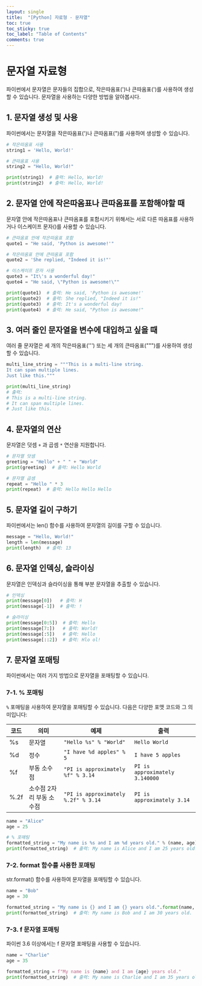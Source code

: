 ```yaml
---
layout: single
title:  "[Python] 자료형 - 문자열"
toc: true
toc_sticky: true
toc_label: "Table of Contents"
comments: true
---
```


# 문자열 자료형
파이썬에서 문자열은 문자들의 집합으로, 작은따옴표(')나 큰따옴표(')를 사용하여 생성할 수 있습니다. 문자열을 사용하는 다양한 방법을 알아봅시다.

## 1. 문자열 생성 및 사용
파이썬에서는 문자열을 작은따옴표(')나 큰따옴표(")를 사용하여 생성할 수 있습니다.


```python
# 작은따옴표 사용
string1 = 'Hello, World!'

# 큰따옴표 사용
string2 = "Hello, World!"

print(string1)  # 출력: Hello, World!
print(string2)  # 출력: Hello, World!
```

## 2. 문자열 안에 작은따옴표나 큰따옴표를 포함해야할 때
문자열 안에 작은따옴표나 큰따옴표를 포함시키기 위해서는 서로 다른 따옴표를 사용하거나 이스케이프 문자()를 사용할 수 있습니다.


```python
# 큰따옴표 안에 작은따옴표 포함
quote1 = "He said, 'Python is awesome!'"

# 작은따옴표 안에 큰따옴표 포함
quote2 = 'She replied, "Indeed it is!"'

# 이스케이프 문자 사용
quote3 = "It\'s a wonderful day!"
quote4 = "He said, \"Python is awesome!\""

print(quote1)  # 출력: He said, 'Python is awesome!'
print(quote2)  # 출력: She replied, "Indeed it is!"
print(quote3)  # 출력: It's a wonderful day!
print(quote4)  # 출력: He said, "Python is awesome!"
```

## 3. 여러 줄인 문자열을 변수에 대입하고 싶을 때
여러 줄 문자열은 세 개의 작은따옴표(''') 또는 세 개의 큰따옴표(""")를 사용하여 생성할 수 있습니다.


```python
multi_line_string = """This is a multi-line string.
It can span multiple lines.
Just like this."""

print(multi_line_string)
# 출력:
# This is a multi-line string.
# It can span multiple lines.
# Just like this.
```

## 4. 문자열의 연산
문자열은 덧셈 `+` 과 곱셈 `*` 연산을 지원합니다.


```python
# 문자열 덧셈
greeting = "Hello" + " " + "World"
print(greeting)  # 출력: Hello World

# 문자열 곱셈
repeat = "Hello " * 3
print(repeat)  # 출력: Hello Hello Hello 
```

## 5. 문자열 길이 구하기
파이썬에서는 len() 함수를 사용하여 문자열의 길이를 구할 수 있습니다.


```python
message = "Hello, World!"
length = len(message)
print(length)  # 출력: 13
```

## 6. 문자열 인덱싱, 슬라이싱
문자열은 인덱싱과 슬라이싱을 통해 부분 문자열을 추출할 수 있습니다.


```python
# 인덱싱
print(message[0])   # 출력: H
print(message[-1])  # 출력: !

# 슬라이싱
print(message[0:5])  # 출력: Hello
print(message[7:])   # 출력: World!
print(message[:5])   # 출력: Hello
print(message[::2])  # 출력: Hlo ol!
```

## 7. 문자열 포매팅
파이썬에서는 여러 가지 방법으로 문자열을 포매팅할 수 있습니다.

### 7-1. % 포매팅

`%` 포매팅을 사용하여 문자열을 포매팅할 수 있습니다. 다음은 다양한 포맷 코드와 그 의미입니다:

| 코드   | 의미                       | 예제                                    | 출력                            |
|--------|----------------------------|-----------------------------------------|---------------------------------|
| %s     | 문자열                     | `"Hello %s" % "World"`                  | `Hello World`                   |
| %d     | 정수                       | `"I have %d apples" % 5`                | `I have 5 apples`               |
| %f     | 부동 소수점                | `"PI is approximately %f" % 3.14`       | `PI is approximately 3.140000`  |
| %.2f   | 소수점 2자리 부동 소수점   | `"PI is approximately %.2f" % 3.14`     | `PI is approximately 3.14`      |


```python
name = "Alice"
age = 25

# % 포매팅
formatted_string = "My name is %s and I am %d years old." % (name, age)
print(formatted_string)  # 출력: My name is Alice and I am 25 years old.
```

### 7-2. format 함수를 사용한 포매팅
str.format() 함수를 사용하여 문자열을 포매팅할 수 있습니다.


```python
name = "Bob"
age = 30

formatted_string = "My name is {} and I am {} years old.".format(name, age)
print(formatted_string)  # 출력: My name is Bob and I am 30 years old.
```

### 7-3. f 문자열 포매팅
파이썬 3.6 이상에서는 f 문자열 포매팅을 사용할 수 있습니다.


```python
name = "Charlie"
age = 35

formatted_string = f"My name is {name} and I am {age} years old."
print(formatted_string)  # 출력: My name is Charlie and I am 35 years old.
```
